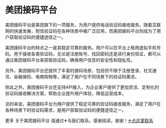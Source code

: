 # 美团接码平台

美团接码平台是美团旗下的一项服务，为用户提供电话验证码接收服务。随着互联网的快速发展，短信验证码在各种场景中被广泛应用，而美团接码平台则成为了用户获取验证码的便捷途径之一。

美团接码平台的特点之一是其稳定可靠的服务。用户可以在平台上租用虚拟手机号码，用于接收各类验证码，无论是注册账号、找回密码还是进行身份验证，都可以通过美团接码平台来获取验证码，确保用户信息的安全性和隐私性。

另外，美团接码平台还提供了丰富的接码场景，包括但不限于注册登录、社交通讯、金融保险、电商购物等，满足了用户在不同场景下的验证码需求。

除此之外，美团接码平台还支持API接入，为企业客户提供了更加灵活、定制化的验证码接收解决方案，帮助企业提升用户体验，降低运营成本。

总的来说，美团接码平台为用户提供了稳定可靠的验证码接收服务，满足了用户在各种场景下的验证码需求，是用户获取验证码的便捷途径之一。

更多 关于美团接码平台 请通过✈与我们联系，感谢阅读，谢谢！[✈点这里联系](https://gg.k02.cc)